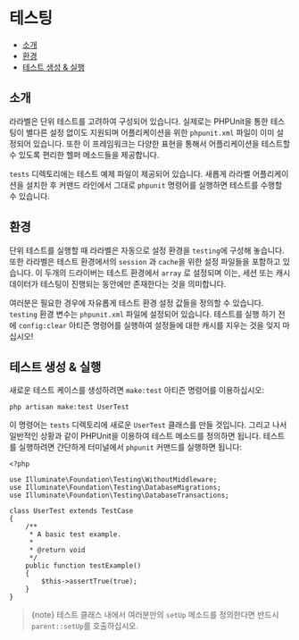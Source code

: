 # 테스팅

- [소개](#introduction)
- [환경](#environment)
- [테스트 생성 & 실행](#creating-and-running-tests)

<a name="introduction"></a>
## 소개

라라벨은 단위 테스트를 고려하여 구성되어 있습니다. 실제로는 PHPUnit을 통한 테스팅이 별다른 설정 없이도 지원되며 어플리케이션을 위한 `phpunit.xml` 파일이 이미 설정되어 있습니다. 또한 이 프레임워크는 다양한 표현을 통해서 어플리케이션을 테스트할 수 있도록 편리한 헬퍼 메소드들을 제공합니다. 

`tests` 디렉토리에는 테스트 예제 파일이 제공되어 있습니다. 새롭게 라라벨 어플리케이션을 설치한 후 커맨드 라인에서 그대로 `phpunit` 명령어를 실행하면 테스트를 수행할 수 있습니다. 

<a name="environment"></a>
## 환경

단위 테스트를 실행할 때 라라벨은 자동으로 설정 환경을 `testing`에 구성해 놓습니다. 또한 라라벨은 테스트 환경에서의 `session` 과 `cache`을 위한 설정 파일들을 포함하고 있습니다. 이 두개의 드라이버는 테스트 환경에서 `array` 로 설정되며 이는, 세션 또는 캐시 데이터가 테스팅이 진행되는 동안에만 존재한다는 것을 의미합니다. 

여러분은 필요한 경우에 자유롭게 테스트 환경 설정 값들을 정의할 수 있습니다. `testing` 환경 변수는 `phpunit.xml` 파일에 설정되어 있습니다. 테스트를 실행 하기 전에 `config:clear` 아티즌 명령어를 실행하여 설정들에 대한 캐시를 지우는 것을 잊지 마십시오!

<a name="creating-and-running-tests"></a>
## 테스트 생성 & 실행

새로운 테스트 케이스를 생성하려면 `make:test` 아티즌 명령어를 이용하십시오: 

    php artisan make:test UserTest

이 명령어는 `tests` 디렉토리에 새로운 `UserTest` 클래스를 만들 것입니다. 그리고 나서 일반적인 상황과 같이 PHPUnit을 이용하여 테스트 메소드를 정의하면 됩니다. 테스트를 실행하려면 간단하게 터미널에서 `phpunit` 커맨드를 실행하면 됩니다: 

    <?php

    use Illuminate\Foundation\Testing\WithoutMiddleware;
    use Illuminate\Foundation\Testing\DatabaseMigrations;
    use Illuminate\Foundation\Testing\DatabaseTransactions;

    class UserTest extends TestCase
    {
        /**
         * A basic test example.
         *
         * @return void
         */
        public function testExample()
        {
            $this->assertTrue(true);
        }
    }

> {note} 테스트 클래스 내에서 여러분만의 `setUp` 메소드를 정의한다면 반드시 `parent::setUp`를 호출하십시오. 

